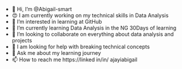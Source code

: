 - 👋 Hi, I’m @Abigail-smart
- 😍 I am currently working on my technical skills in Data Analysis
- 👀 I’m interested in learning at GitHub
- 🌱 I’m currently learning Data Analysis in the NG 30Days of learning
- 💞️ I’m looking to collaborate on everything about data analysis and projects
- 💌 I am looking for help with breaking technical concepts
- 🤗 Ask me about my learning journey
- 📫 How to reach me https://linked in/in/ ajayiabigail


